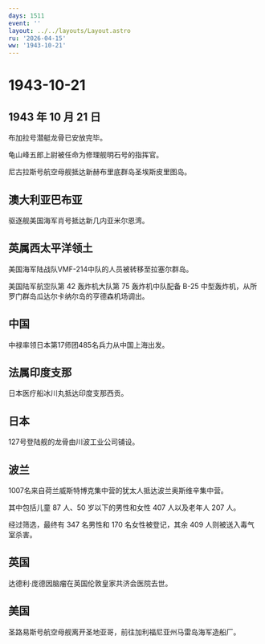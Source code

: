 ```yaml
---
days: 1511
event: ''
layout: ../../layouts/Layout.astro
ru: '2026-04-15'
ww: '1943-10-21'
---
```


# 1943-10-21

## 1943 年 10 月 21 日

布加拉号潜艇龙骨已安放完毕。

龟山峰五郎上尉被任命为修理舰明石号的指挥官。

尼古拉斯号航空母舰抵达新赫布里底群岛圣埃斯皮里图岛。

## 澳大利亚巴布亚

驱逐舰美国海军肖号抵达新几内亚米尔恩湾。

## 英属西太平洋领土

美国海军陆战队VMF-214中队的人员被转移至拉塞尔群岛。

美国陆军航空队第 42 轰炸机大队第 75 轰炸机中队配备 B-25
中型轰炸机，从所罗门群岛瓜达尔卡纳尔岛的亨德森机场调出。

## 中国

中禄率领日本第17师团485名兵力从中国上海出发。

## 法属印度支那

日本医疗船冰川丸抵达印度支那西贡。

## 日本

127号登陆舰的龙骨由川波工业公司铺设。

## 波兰

1007名来自荷兰威斯特博克集中营的犹太人抵达波兰奥斯维辛集中营。

其中包括儿童 87 人、50 岁以下的男性和女性 407 人以及老年人 207 人。

经过筛选，最终有 347 名男性和 170 名女性被登记，其余 409
人则被送入毒气室杀害。

## 英国

达德利·庞德因脑瘤在英国伦敦皇家共济会医院去世。

## 美国

圣路易斯号航空母舰离开圣地亚哥，前往加利福尼亚州马雷岛海军造船厂。